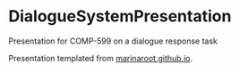 # DialogueSystemPresentation
Presentation for COMP-599 on a dialogue response task

Presentation templated from [marinaroot.github.io](http://marinaroot.github.io/).
